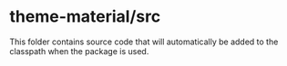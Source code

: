 # theme-material/src

This folder contains source code that will automatically be added to the classpath when
the package is used.
